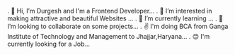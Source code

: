 . 👋 Hi, I’m Durgesh and I'm a Frontend Developer...
. 👀 I’m interested in making attractive and beautiful Websites ...
. 🌱 I’m currently learning ...
. 💞️ I’m looking to collaborate on some projects...
. ✌️ I'm doing BCA from Ganga Institute of Technology and Management to Jhajjar,Haryana...
. 😊 I'm currently looking for a Job...

